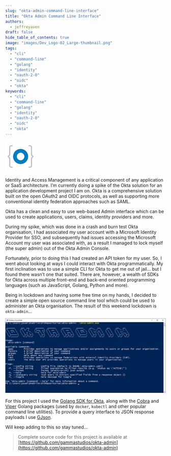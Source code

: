 ```yaml
---
slug: "okta-admin-command-line-interface"
title: "Okta Admin Command Line Interface"
authors:	
  - jeffreyaven
draft: false
hide_table_of_contents: true
image: "images/Dev_Logo-02_Large-thumbnail.png"
tags: 
  - "cli"
  - "command-line"
  - "golang"
  - "identity"
  - "oauth-2-0"
  - "oidc"
  - "okta"
keywords:	
  - "cli"
  - "command-line"
  - "golang"
  - "identity"
  - "oauth-2-0"
  - "oidc"
  - "okta"
---
```


![Okta Admin CLI](images/Dev_Logo-02_Large-thumbnail.png)

Identity and Access Management is a critical component of any application or SaaS architecture. I’m currently doing a spike of the Okta solution for an application development project I am on. Okta is a comprehensive solution built on the open OAuth2 and OIDC protocols, as well as supporting more conventional identity federation approaches such as SAML.

Okta has a clean and easy to use web-based Admin interface which can be used to create applications, users, claims, identity providers and more.

During my spike, which was done in a crash and burn test Okta organisation, I had associated my user account with a Microsoft Identity Provider for SSO, and subsequently had issues accessing the Microsoft Account my user was associated with, as a result I managed to lock myself (the super admin) out of the Okta Admin Console.

Fortunately, prior to doing this I had created an API token for my user. So, I went about looking at ways I could interact with Okta programmatically. My first inclination was to use a simple CLI for Okta to get me out of jail… but I found there wasn’t one that suited. There are, however, a wealth of SDKs for Okta across multiple front-end and back-end oriented programming languages (such as JavaScript, Golang, Python and more).

Being in lockdown and having some free time on my hands, I decided to create a simple open source command line tool which could be used to administer an Okta organisation. The result of this weekend lockdown is `okta-admin`…

[![okta-admin cli](images/okta-admin-screenshot.png)](images/okta-admin-screenshot.png)

For this project I used the [Golang SDK for Okta](https://github.com/okta/okta-sdk-golang), along with the [Cobra](https://github.com/spf13/cobra) and [Viper](https://github.com/spf13/viper) Golang packages (used by `docker`, `kubectl` and other popular command line utilities). To provide a query interface to JSON response payloads I use [GJson](https://github.com/tidwall/gjson).

Will keep adding to this so stay tuned...

> Complete source code for this project is available at [https://github.com/gammastudios/okta-admin](https://github.com/gammastudios/okta-admin)
